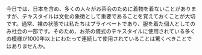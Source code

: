<p>今日では、日本を含め、多くの人々がお茶会のために着物を着ないことがありますが、テキスタイルは文化の象徴として重要であることを覚えておくことが大切です。通常、裸の状態では私たちはプライベートであり、服を着た個人としてのみ社会の一部です。そのため、お茶の儀式のテキスタイルに使用されている多くの模様が1000年以上にわたって連続して使用されていることは驚くべきことではありませんか。</p>
